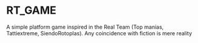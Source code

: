 # RT_GAME
A simple platform game inspired in the Real Team (Top manias, Tattiextreme, SiendoRotoplas). Any coincidence with fiction is mere reality
